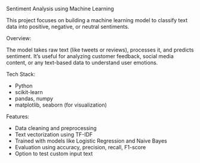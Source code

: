  Sentiment Analysis using Machine Learning

This project focuses on building a machine learning model to classify text data into positive, negative, or neutral sentiments.

 Overview:

The model takes raw text (like tweets or reviews), processes it, and predicts sentiment. It’s useful for analyzing customer feedback, social media content, or any text-based data to understand user emotions.

Tech Stack:

- Python
- scikit-learn
- pandas, numpy
- matplotlib, seaborn (for visualization)

Features:

- Data cleaning and preprocessing
- Text vectorization using TF-IDF
- Trained with models like Logistic Regression and Naive Bayes
- Evaluation using accuracy, precision, recall, F1-score
- Option to test custom input text
 

